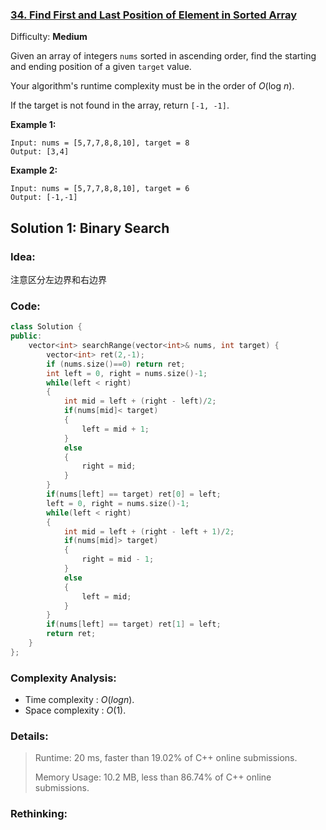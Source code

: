 ### [34\. Find First and Last Position of Element in Sorted Array](https://leetcode.com/problems/find-first-and-last-position-of-element-in-sorted-array/)

Difficulty: **Medium**


Given an array of integers `nums` sorted in ascending order, find the starting and ending position of a given `target` value.

Your algorithm's runtime complexity must be in the order of _O_(log _n_).

If the target is not found in the array, return `[-1, -1]`.

**Example 1:**

```
Input: nums = [5,7,7,8,8,10], target = 8
Output: [3,4]
```

**Example 2:**

```
Input: nums = [5,7,7,8,8,10], target = 6
Output: [-1,-1]
```

## Solution 1: Binary Search

### Idea: 
注意区分左边界和右边界
### Code: 

```c++
class Solution {
public:
    vector<int> searchRange(vector<int>& nums, int target) {
        vector<int> ret(2,-1);
        if (nums.size()==0) return ret;
        int left = 0, right = nums.size()-1;
        while(left < right)
        {
            int mid = left + (right - left)/2;
            if(nums[mid]< target)
            {
                left = mid + 1;
            }
            else
            {
                right = mid;
            }
        }
        if(nums[left] == target) ret[0] = left;
        left = 0, right = nums.size()-1;
        while(left < right)
        {
            int mid = left + (right - left + 1)/2;
            if(nums[mid]> target)
            {
                right = mid - 1;
            }
            else
            {
                left = mid;
            }
        }
        if(nums[left] == target) ret[1] = left;
        return ret;
    }
};
```

### Complexity Analysis: 

- Time complexity : $O(logn)$. 
- Space complexity : $O(1)$. 

### Details:

> Runtime: 20 ms, faster than 19.02% of C++ online submissions.
>
> Memory Usage: 10.2 MB, less than 86.74% of C++ online submissions.

### Rethinking:

